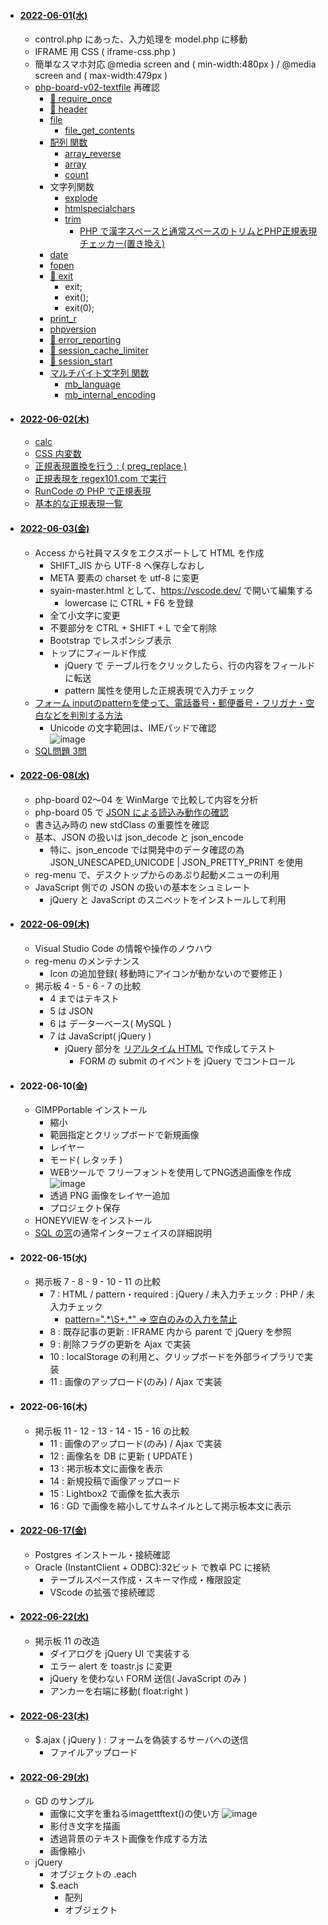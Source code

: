 - #### [2022-06-01(水)](https://github.com/winofsql/subject-220601)
  - control.php にあった、入力処理を model.php に移動
  - IFRAME 用 CSS ( iframe-css.php )
  - 簡単なスマホ対応 @media screen and ( min-width:480px ) / @media screen and ( max-width:479px )
  - [php-board-v02-textfile](https://github.com/winofsql/php-board-v02-textfile) 再確認
    - [🔴 require_once](https://www.php.net/manual/ja/function.require-once.php)
    - [🔴 header](https://www.php.net/manual/ja/function.header.php)
    - [file](https://www.php.net/manual/ja/function.file.php)
      - [file_get_contents](https://www.php.net/manual/ja/function.file-get-contents.php)
    - [配列 関数](https://www.php.net/manual/ja/ref.array.php)
      - [array_reverse](https://www.php.net/manual/ja/function.array-reverse.php)
      - [array](https://www.php.net/manual/ja/function.array.php)
      - [count](https://www.php.net/manual/ja/function.count.php)
    - 文字列関数
      - [explode](https://www.php.net/manual/ja/function.explode.php)
      - [htmlspecialchars](https://www.php.net/manual/ja/function.htmlspecialchars.php)
      - [trim](https://www.php.net/manual/ja/function.trim.php)
        - [PHP で漢字スペースと通常スペースのトリムとPHP正規表現チェッカー(置き換え)](https://logicalerror.seesaa.net/article/437145329.html)
    - [date](https://www.php.net/manual/ja/function.date.php)
    - [fopen](https://www.php.net/manual/ja/function.fopen.php)
    - [🔴 exit](https://www.php.net/manual/ja/function.exit.php)
      - exit;
      - exit();
      - exit(0);
    - [print_r](https://www.php.net/manual/ja/function.print-r.php)
    - [phpversion](https://www.php.net/manual/ja/function.phpversion.php)
    - [🔴 error_reporting](https://www.php.net/manual/ja/function.error-reporting.php)
    - [🔴 session_cache_limiter](https://www.php.net/manual/ja/function.session-cache-limiter.php)
    - [🔴 session_start](https://www.php.net/manual/ja/function.session-start.php)
    - [マルチバイト文字列 関数](https://www.php.net/manual/ja/function.mb-language.php)
      - [mb_language](https://www.php.net/manual/ja/function.mb-language.php)
      - [mb_internal_encoding](https://www.php.net/manual/ja/function.mb-internal-encoding.php)

- #### [2022-06-02(木)](https://github.com/winofsql/subject-220602)
  - [calc](https://developer.mozilla.org/ja/docs/Web/CSS/calc)
  - [CSS 内変数](https://www.webcreatorbox.com/tech/css-variables)
  - [正規表現置換を行う : ( preg_replace )](https://www.php.net/manual/ja/function.preg-replace.php)
  - [正規表現を regex101.com で実行](https://regex101.com/r/0akKTk/1)
  - [RunCode の PHP で正規表現](https://rextester.com/JZOHKZ25830)
  - [基本的な正規表現一覧](https://murashun.jp/article/programming/regular-expression.html)


- #### [2022-06-03(金)](https://github.com/winofsql/subject-220603)
  - Access から社員マスタをエクスポートして HTML を作成
    - SHIFT_JIS から UTF-8 へ保存しなおし
    - META 要素の charset を utf-8 に変更
    - syain-master.html として、https://vscode.dev/ で開いて編集する
      - lowercase に CTRL + F6 を登録
    - 全て小文字に変更
    - 不要部分を CTRL + SHIFT + L で全て削除
    - Bootstrap でレスポンシブ表示
    - トップにフィールド作成
      - jQuery で テーブル行をクリックしたら、行の内容をフィールドに転送
      - pattern 属性を使用した正規表現で入力チェック
  - [フォーム inputのpatternを使って、電話番号・郵便番号・フリガナ・空白などを判別する方法](https://arts-factory.net/pattern/)
    - Unicode の文字範囲は、IMEパッドで確認\
    ![image](https://user-images.githubusercontent.com/1501327/171998220-640a4ee3-b761-4161-8f15-ed6d366d1d37.png)
  - [SQL問題 3問](https://github.com/winofsql/subject-220603/blob/main/sql-test-6-8.sql)

- #### [2022-06-08(水)](https://github.com/winofsql/subject-220608)
  - php-board 02～04 を WinMarge で比較して内容を分析
  - php-board 05 で [JSON による読込み動作の確認](https://github.com/winofsql/subject-220608/blob/main/php-board-v05-iframe-json/json.php)
  - 書き込み時の new stdClass の重要性を確認
  - 基本、JSON の扱いは json_decode と json_encode
    - 特に、json_encode では開発中のデータ確認の為 JSON_UNESCAPED_UNICODE | JSON_PRETTY_PRINT を使用
  - reg-menu で、デスクトップからのあぷり起動メニューの利用
  - JavaScript 側での JSON の扱いの基本をシュミレート
    - jQuery と JavaScript のスニペットをインストールして利用

- #### [2022-06-09(木)](https://github.com/winofsql/subject-220609)
  - Visual Studio Code の情報や操作のノウハウ
  - reg-menu のメンテナンス
    - Icon の追加登録( 移動時にアイコンが動かないので要修正 )
  - 掲示板 4 - 5 - 6 - 7 の比較
    - 4 まではテキスト
    - 5 は JSON
    - 6 は データーベース( MySQL )
    - 7 は JavaScript( jQuery )
      - jQuery 部分を [リアルタイム HTML](https://toolbox.winofsql.jp/html-page.php) で作成してテスト
        - FORM の submit のイベントを jQuery でコントロール

- #### 2022-06-10(金)
  - GIMPPortable インストール
    - 縮小
    - 範囲指定とクリップボードで新規画像
    - レイヤー
    - モード( レタッチ )
    - WEBツールで フリーフォントを使用してPNG透過画像を作成
    ![image](https://user-images.githubusercontent.com/1501327/173024943-ba1bd498-81d6-408e-a52e-44b2cff24b0d.png)
    - 透過 PNG 画像をレイヤー追加
    - プロジェクト保存
  - HONEYVIEW をインストール
  - [SQL の窓](https://winofsql.jp/help/cpp/index.php)の通常インターフェイスの詳細説明

- #### 2022-06-15(水)
  - 掲示板 7 - 8 - 9 - 10 - 11 の比較
    - 7 : HTML / pattern・required : jQuery / 未入力チェック : PHP / 未入力チェック 
      - [pattern=".\*\S+.\*" => 空白のみの入力を禁止](https://arts-factory.net/pattern/#toc6)
    - 8 : 既存記事の更新 : IFRAME 内から parent で jQuery を参照
    - 9 : 削除フラグの更新を Ajax で実装
    - 10 : localStorage の利用と、クリップボードを外部ライブラリで実装
    - 11 : 画像のアップロード(のみ) / Ajax で実装

- #### 2022-06-16(木)
  - 掲示板 11 - 12 - 13 - 14 - 15 - 16 の比較
    - 11 : 画像のアップロード(のみ) / Ajax で実装
    - 12 : 画像名を DB に更新 ( UPDATE )
    - 13 : 掲示板本文に画像を表示
    - 14 : 新規投稿で画像アップロード
    - 15 : Lightbox2 で画像を拡大表示
    - 16 : GD で画像を縮小してサムネイルとして掲示板本文に表示

- #### [2022-06-17(金)](https://github.com/winofsql/subject-220617)
  - Postgres インストール・接続確認
  - Oracle (InstantClient + ODBC):32ビット で教卓 PC に接続
    - テーブルスペース作成・スキーマ作成・権限設定
    - VScode の拡張で接続確認

- #### [2022-06-22(水)](https://github.com/winofsql/subject-220622)
  - 掲示板 11 の改造
    - ダイアログを jQuery UI で実装する
    - エラー alert を toastr.js に変更
    - jQuery を使わない FORM 送信( JavaScript のみ )
    - アンカーを右端に移動( float:right )

- #### [2022-06-23(木)](https://github.com/winofsql/subject-220623)
  - $.ajax ( jQuery ) : フォームを偽装するサーバへの送信
    - ファイルアップロード

- #### [2022-06-29(水)](https://github.com/winofsql/subject-220629)
  - GD のサンプル
    - 画像に文字を重ねるimagettftext()の使い方
    ![image](https://user-images.githubusercontent.com/1501327/177020841-b7f2ef7c-138d-45b2-b38f-18243889f786.png)
    - 影付き文字を描画
    - 透過背景のテキスト画像を作成する方法
    - 画像縮小
  - jQuery
    - オブジェクトの .each
    - $.each
      - 配列
      - オブジェクト
